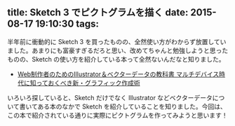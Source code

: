 title: Sketch 3 でピクトグラムを描く
date: 2015-08-17 19:10:30
tags:
---

半年前に衝動的に Sketch 3 を買ったものの、全然使い方がわからず放置していました。あまりにも富豪すぎるだろと思い、改めてちゃんと勉強しようと思ったものの、Sketch の使い方を紹介している本って全然ないんだなと知りました。

* [Web制作者のためのIllustrator＆ベクターデータの教科書 マルチデバイス時代に知っておくべき新・グラフィック作成術](http://www.amazon.co.jp/dp/4844338161)

いろいろ探していると、Sketch だけでなく Illustrator などベクターデータについて書いてある本のなかで Sketch を紹介していることを知りました。今回は、この本で紹介されている通りに実際にピクトグラムを作ってみようと思います！
